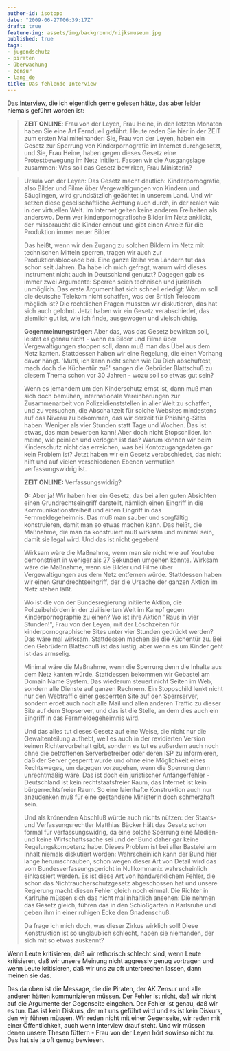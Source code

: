 ```yaml
---
author-id: isotopp
date: "2009-06-27T06:39:17Z"
draft: true
feature-img: assets/img/background/rijksmuseum.jpg
published: true
tags:
- jugendschutz
- piraten
- überwachung
- zensur
- lang_de
title: Das fehlende Interview
---
```

<a href='http://www.zeit.de/online/2009/26/leyen-heine-netzsperren?page=all'>Das Interview</a>, die ich eigentlich gerne gelesen hätte, das aber leider niemals geführt worden ist: <blockquote><b>ZEIT ONLINE</b>: Frau von der Leyen, Frau Heine, in den letzten Monaten haben Sie eine Art Fernduell geführt. Heute reden Sie hier in der ZEIT zum ersten Mal miteinander: Sie, Frau von der Leyen, haben ein Gesetz zur Sperrung von Kinderpornografie im Internet durchgesetzt, und Sie, Frau Heine, haben gegen dieses Gesetz eine Protestbewegung im Netz initiiert. Fassen wir die Ausgangslage zusammen: Was soll das Gesetz bewirken, Frau Ministerin?</blockquote>

<blockquote></b>Ursula von der Leyen</b>: Das Gesetz macht deutlich: Kinderpornografie, also Bilder und Filme über Vergewaltigungen von Kindern und Säuglingen, wird grundsätzlich geächtet in unserem Land. Und wir setzen diese gesellschaftliche Ächtung auch durch, in der realen wie in der virtuellen Welt. Im Internet gelten keine anderen Freiheiten als anderswo. Denn wer kinderpornografische Bilder im Netz anklickt, der missbraucht die Kinder erneut und gibt einen Anreiz für die Produktion immer neuer Bilder.

Das heißt, wenn wir den Zugang zu solchen Bildern im Netz mit technischen Mitteln sperren, tragen wir auch zur Produktionsblockade bei. Eine ganze Reihe von Ländern tut das schon seit Jahren. Da habe ich mich gefragt, warum wird dieses Instrument nicht auch in Deutschland genutzt? Dagegen gab es immer zwei Argumente: Sperren seien technisch und juristisch unmöglich. Das erste Argument hat sich schnell erledigt: Warum soll die deutsche Telekom nicht schaffen, was der British Telecom möglich ist? Die rechtlichen Fragen mussten wir diskutieren, das hat sich auch gelohnt. Jetzt haben wir ein Gesetz verabschiedet, das ziemlich gut ist, wie ich finde, ausgewogen und vielschichtig.

<b>Gegenmeinungsträger:</b> Aber das, was das Gesetz bewirken soll, leistet es genau nicht - wenn es Bilder und Filme über Vergewaltigungen stoppen soll, dann muß man das Übel aus dem Netz kanten. Stattdessen haben wir eine Regelung, die einen Vorhang davor hängt. 'Mutti, ich kann nicht sehen wie Du Dich abschuftest, mach doch die Küchentür zu?' sangen die Gebrüder Blattschuß zu diesem Thema schon vor 30 Jahren - wozu soll so etwas gut sein?

Wenn es jemandem um den Kinderschutz ernst ist, dann muß man sich doch bemühen, internationale Vereinbarungen zur Zusammenarbeit von Polizeidienststellen in aller Welt zu schaffen, und zu versuchen, die Abschaltzeit für solche Websites mindestens auf das Niveau zu bekommen, das wir derzeit für Phishing-Sites haben: Weniger als vier Stunden statt Tage und Wochen. Das ist etwas, das man bewerben kann! Aber doch nicht Stopschilder. Ich meine, wie peinlich und verlogen ist das? Warum können wir beim Kinderschutz nicht das erreichen, was bei Kontozugangsdaten gar kein Problem ist? Jetzt haben wir ein Gesetz verabschiedet, das nicht hilft und auf vielen verschiedenen Ebenen vermutlich verfassungswidrig ist.

<b>ZEIT ONLINE:</b> Verfassungswidrig?

<b>G:</b> Aber ja! Wir haben hier ein Gesetz, das bei allen guten Absichten einen Grundrechtseingriff darstellt, nämlich einen Eingriff in die Kommunikationsfreiheit und einen Eingriff in das Fernmeldegeheimnis. Das muß man sauber und sorgfältig konstruieren, damit man so etwas machen kann. Das heißt, die Maßnahme, die man da konstruiert muß wirksam und minimal sein, damit sie legal wird. Und das ist nicht gegeben!

Wirksam wäre die Maßnahme, wenn man sie nicht wie auf Youtube demonstriert in weniger als 27 Sekunden umgehen könnte. Wirksam wäre die Maßnahme, wenn sie Bilder und Filme über Vergewaltigungen aus dem Netz entfernen würde. Stattdessen haben wir einen Grundrechtseingriff, der die Ursache der ganzen Aktion im Netz stehen läßt.

Wo ist die von der Bundesregierung initiierte Aktion, die Polizeibehörden in der zivilisierten Welt im Kampf gegen Kinderpornographie zu einen? Wo ist ihre Aktion "Raus in vier Stunden!", Frau von der Leyen, mit der Löschzeiten für kinderpornographische Sites unter vier Stunden gedrückt werden? Das wäre mal wirksam. Stattdessen machen sie die Küchentür zu. Bei den Gebrüdern Blattschuß ist das lustig, aber wenn es um Kinder geht ist das armselig.

Minimal wäre die Maßnahme, wenn die Sperrung denn die Inhalte aus dem Netz kanten würde. Stattdessen bekommen wir Gebastel am Domain Name System. Das wiederum steuert nicht Seiten im Web, sondern alle Dienste auf ganzen Rechnern. Ein Stoppschild lenkt nicht nur den Webtraffic einer gesperrten Site auf den Sperrserver, sondern erdet auch noch alle Mail und allen anderen Traffic zu dieser Site auf dem Stopserver, und das ist die Stelle, an dem dies auch ein Eingriff in das Fernmeldegeheimnis wird.

Und das alles tut dieses Gesetz auf eine Weise, die nicht nur die Gewaltenteilung aufhebt, weil es auch in der revidierten Version keinen Richtervorbehalt gibt, sondern es tut es außerdem auch noch ohne die betroffenen Serverbetreiber oder deren ISP zu informieren, daß der Server gesperrt wurde und ohne eine Möglichkeit eines Rechtsweges, um dagegen vorzugehen, wenn die Sperrung denn unrechtmäßig wäre. Das ist doch ein juristischer Anfängerfehler - Deutschland ist kein rechtstaatsfreier Raum, das Internet ist kein bürgerrechtsfreier Raum. So eine laienhafte Konstruktion auch nur anzudenken muß für eine gestandene Ministerin doch schmerzhaft sein.

Und als krönenden Abschluß würde auch nichts nützen: der Staats- und Verfassungsrechtler Matthias Bäcker hält das Gesetz schon formal für verfassungswidrig, da eine solche Sperrung eine Medien- und keine Wirtschaftssache sei und der Bund daher gar keine Regelungskompetenz habe. Dieses Problem ist bei aller Bastelei am Inhalt niemals diskutiert worden: Wahrscheinlich kann der Bund hier lange herumschrauben, schon wegen dieser Art von Detail wird das vom Bundesverfassungsgericht in Nullkommanix wahrscheinlich einkassiert werden. Es ist diese Art von handwerklichem Fehler, die schon das Nichtraucherschutzgesetz abgeschossen hat und unsere Regierung macht diesen Fehler gleich noch einmal. Die Richter in Karlruhe müssen sich das nicht mal inhaltlich ansehen: Die nehmen das Gesetz gleich, führen das in den Schloßgarten in Karlsruhe und geben ihm in einer ruhigen Ecke den Gnadenschuß.

Da frage ich mich doch, was dieser Zirkus wirklich soll! Diese Konstruktion ist so unglaublich schlecht, haben sie niemanden, der sich mit so etwas auskennt?</blockquote> Wenn Leute kritisieren, daß wir rethorisch schlecht sind, wenn Leute kritisieren, daß wir unsere Meinung nicht aggressiv genug vortragen und wenn Leute kritisieren, daß wir uns zu oft unterbrechen lassen, dann meinen sie das.

Das da oben ist die Message, die die Piraten, der AK Zensur und alle anderen hätten kommunizieren müssen. Der Fehler ist nicht, daß wir nicht auf die Argumente der Gegenseite eingehen. Der Fehler ist genau, daß wir es tun. Das ist kein Diskurs, der mit uns geführt wird und es ist kein Diskurs, den wir führen müssen. Wir reden nicht mit einer Gegenseite, wir reden mit einer Öffentlichkeit, auch wenn Interview drauf steht. Und wir müssen denen unsere Thesen füttern - Frau von der Leyen hört sowieso nicht zu. Das hat sie ja oft genug bewiesen.
